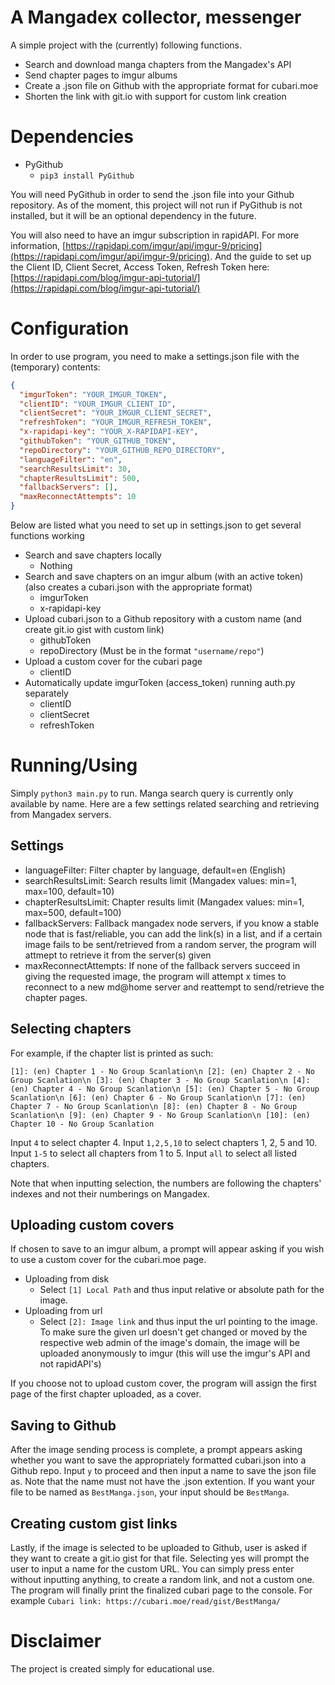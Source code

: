 # A Mangadex collector, messenger

A simple project with the (currently) following functions.

 - Search and download manga chapters from the Mangadex's API
 - Send chapter pages to imgur albums
 - Create a .json file on Github with the appropriate format for cubari.moe
 - Shorten the link with git.io with support for custom link creation

# Dependencies

 - PyGithub
   + `pip3 install PyGithub`

You will need PyGithub in order to send the .json file into your Github repository. As of the moment, this project will not run if PyGithub is not installed, but it will be an optional dependency in the future.

You will also need to have an imgur subscription in rapidAPI. For more information, [https://rapidapi.com/imgur/api/imgur-9/pricing](https://rapidapi.com/imgur/api/imgur-9/pricing). And the guide to set up the Client ID, Client Secret, Access Token, Refresh Token here: [https://rapidapi.com/blog/imgur-api-tutorial/](https://rapidapi.com/blog/imgur-api-tutorial/)

# Configuration

In order to use program, you need to make a settings.json file with the (temporary) contents:

```json
{
  "imgurToken": "YOUR_IMGUR_TOKEN",
  "clientID": "YOUR_IMGUR_CLIENT_ID",
  "clientSecret": "YOUR_IMGUR_CLIENT_SECRET",
  "refreshToken": "YOUR_IMGUR_REFRESH_TOKEN",
  "x-rapidapi-key": "YOUR_X-RAPIDAPI-KEY",
  "githubToken": "YOUR_GITHUB_TOKEN",
  "repoDirectory": "YOUR_GITHUB_REPO_DIRECTORY",
  "languageFilter": "en",
  "searchResultsLimit": 30,
  "chapterResultsLimit": 500,
  "fallbackServers": [],
  "maxReconnectAttempts": 10
}
```

Below are listed what you need to set up in settings.json to get several functions working

 - Search and save chapters locally
   + Nothing
 - Search and save chapters on an imgur album (with an active token) (also creates a cubari.json with the appropriate format)
   + imgurToken
   + x-rapidapi-key
 - Upload cubari.json to a Github repository with a custom name (and create git.io gist with custom link)
   + githubToken
   + repoDirectory (Must be in the format `"username/repo"`)
 - Upload a custom cover for the cubari page
   + clientID
 - Automatically update imgurToken (access_token) running auth.py separately
   + clientID
   + clientSecret
   + refreshToken

# Running/Using

Simply `python3 main.py` to run. Manga search query is currently only available by name. Here are a few settings related searching and retrieving from Mangadex servers.

## Settings

 - languageFilter: Filter chapter by language, default=en (English)
 - searchResultsLimit: Search results limit (Mangadex values: min=1, max=100, default=10)
 - chapterResultsLimit: Chapter results limit (Mangadex values: min=1, max=500, default=100)
 - fallbackServers: Fallback mangadex node servers, if you know a stable node that is fast/reliable, you can add the link(s) in a list, and if a certain image fails to be sent/retrieved from a random server, the program will attmept to retrieve it from the server(s) given
 - maxReconnectAttempts: If none of the fallback servers succeed in giving the requested image, the program will attempt x times to reconnect to a new md@home server and reattempt to send/retrieve the chapter pages.

## Selecting chapters

For example, if the chapter list is printed as such:

`[1]: (en) Chapter 1 - No Group Scanlation\n
[2]: (en) Chapter 2 - No Group Scanlation\n
[3]: (en) Chapter 3 - No Group Scanlation\n
[4]: (en) Chapter 4 - No Group Scanlation\n
[5]: (en) Chapter 5 - No Group Scanlation\n
[6]: (en) Chapter 6 - No Group Scanlation\n
[7]: (en) Chapter 7 - No Group Scanlation\n
[8]: (en) Chapter 8 - No Group Scanlation\n
[9]: (en) Chapter 9 - No Group Scanlation\n
[10]: (en) Chapter 10 - No Group Scanlation`

Input `4` to select chapter 4.
Input `1,2,5,10` to select chapters 1, 2, 5 and 10.
Input `1-5` to select all chapters from 1 to 5.
Input `all` to select all listed chapters.

Note that when inputting selection, the numbers are following the chapters' indexes and not their numberings on Mangadex.

## Uploading custom covers

If chosen to save to an imgur album, a prompt will appear asking if you wish to use a custom cover for the cubari.moe page.

 - Uploading from disk
   + Select `[1] Local Path` and thus input relative or absolute path for the image.
 - Uploading from url
   + Select `[2]: Image link` and thus input the url pointing to the image. To make sure the given url doesn't get changed or moved by the respective web admin of the image's domain, the image will be uploaded anonymously to imgur (this will use the imgur's API and not rapidAPI's)

If you choose not to upload custom cover, the program will assign the first page of the first chapter uploaded, as a cover.

## Saving to Github

After the image sending process is complete, a prompt appears asking whether you want to save the appropriately formatted cubari.json into a Github repo. Input `y` to proceed and then input a name to save the json file as. Note that the name must not have the .json extention. If you want your file to be named as `BestManga.json`, your input should be `BestManga`.

## Creating custom gist links

Lastly, if the image is selected to be uploaded to Github, user is asked if they want to create a git.io gist for that file. Selecting yes will prompt the user to input a name for the custom URL. You can simply press enter without inputting anything, to create a random link, and not a custom one.
The program will finally print the finalized cubari page to the console.
For example `Cubari link: https://cubari.moe/read/gist/BestManga/`

# Disclaimer

The project is created simply for educational use.

